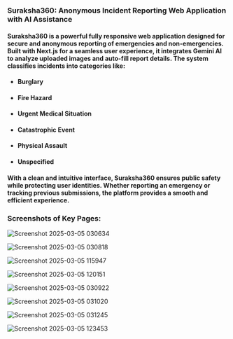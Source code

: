 ### Suraksha360: Anonymous Incident Reporting Web Application with AI Assistance
#### Suraksha360 is a powerful fully responsive web application designed for secure and anonymous reporting of emergencies and non-emergencies. Built with Next.js for a seamless user experience, it integrates Gemini AI to analyze uploaded images and auto-fill report details. The system classifies incidents into categories like:
- #### Burglary
- #### Fire Hazard
- #### Urgent Medical Situation
- #### Catastrophic Event
- #### Physical Assault
- #### Unspecified
#### With a clean and intuitive interface, Suraksha360 ensures public safety while protecting user identities. Whether reporting an emergency or tracking previous submissions, the platform provides a smooth and efficient experience.
### Screenshots of Key Pages: 

![Screenshot 2025-03-05 030634](https://github.com/user-attachments/assets/27897f8a-6a05-40cd-af83-74e6e317fffe)

![Screenshot 2025-03-05 030818](https://github.com/user-attachments/assets/a9211422-aed0-43f3-a7c6-dfe721328bee)

![Screenshot 2025-03-05 115947](https://github.com/user-attachments/assets/2686ef06-e346-4698-8b8c-4a965727c486)

![Screenshot 2025-03-05 120151](https://github.com/user-attachments/assets/4748b987-7149-4302-a76f-944642b30dca)

![Screenshot 2025-03-05 030922](https://github.com/user-attachments/assets/e948caee-f5f2-4121-98e7-a8aa74341ea6)

![Screenshot 2025-03-05 031020](https://github.com/user-attachments/assets/3ecf01c0-9fa1-485e-bf24-e3b8421d3bca)

![Screenshot 2025-03-05 031245](https://github.com/user-attachments/assets/2983794e-3a30-41e4-911b-0921512d59d4)

![Screenshot 2025-03-05 123453](https://github.com/user-attachments/assets/28b3f602-baa2-4fc0-80f3-e060bd7511c5)

